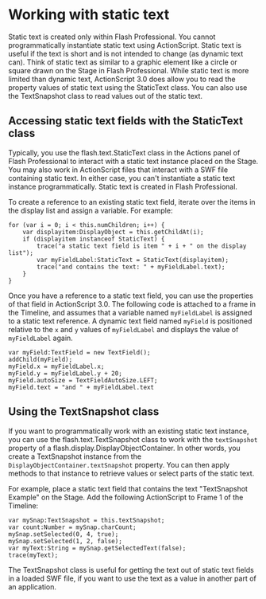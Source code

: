# Working with static text

Static text is created only within Flash Professional. You cannot
programmatically instantiate static text using ActionScript. Static text is
useful if the text is short and is not intended to change (as dynamic text can).
Think of static text as similar to a graphic element like a circle or square
drawn on the Stage in Flash Professional. While static text is more limited than
dynamic text, ActionScript 3.0 does allow you to read the property values of
static text using the StaticText class. You can also use the TextSnapshot class
to read values out of the static text.

## Accessing static text fields with the StaticText class

Typically, you use the flash.text.StaticText class in the Actions panel of Flash
Professional to interact with a static text instance placed on the Stage. You
may also work in ActionScript files that interact with a SWF file containing
static text. In either case, you can't instantiate a static text instance
programmatically. Static text is created in Flash Professional.

To create a reference to an existing static text field, iterate over the items
in the display list and assign a variable. For example:

```
for (var i = 0; i < this.numChildren; i++) {
	var displayitem:DisplayObject = this.getChildAt(i);
	if (displayitem instanceof StaticText) {
		trace("a static text field is item " + i + " on the display list");
		var myFieldLabel:StaticText = StaticText(displayitem);
		trace("and contains the text: " + myFieldLabel.text);
	}
}
```

Once you have a reference to a static text field, you can use the properties of
that field in ActionScript 3.0. The following code is attached to a frame in the
Timeline, and assumes that a variable named `myFieldLabel` is assigned to a
static text reference. A dynamic text field named `myField` is positioned
relative to the `x` and `y` values of `myFieldLabel` and displays the value of
`myFieldLabel` again.

```
var myField:TextField = new TextField();
addChild(myField);
myField.x = myFieldLabel.x;
myField.y = myFieldLabel.y + 20;
myField.autoSize = TextFieldAutoSize.LEFT;
myField.text = "and " + myFieldLabel.text
```

## Using the TextSnapshot class

If you want to programmatically work with an existing static text instance, you
can use the flash.text.TextSnapshot class to work with the `textSnapshot`
property of a flash.display.DisplayObjectContainer. In other words, you create a
TextSnapshot instance from the `DisplayObjectContainer.textSnapshot` property.
You can then apply methods to that instance to retrieve values or select parts
of the static text.

For example, place a static text field that contains the text "TextSnapshot
Example" on the Stage. Add the following ActionScript to Frame 1 of the
Timeline:

```
var mySnap:TextSnapshot = this.textSnapshot;
var count:Number = mySnap.charCount;
mySnap.setSelected(0, 4, true);
mySnap.setSelected(1, 2, false);
var myText:String = mySnap.getSelectedText(false);
trace(myText);
```

The TextSnapshot class is useful for getting the text out of static text fields
in a loaded SWF file, if you want to use the text as a value in another part of
an application.
